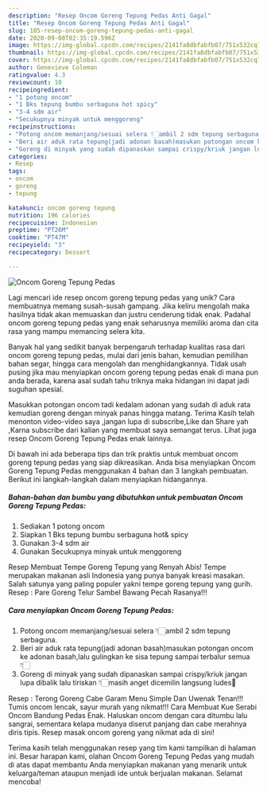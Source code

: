 ```yaml
---
description: "Resep Oncom Goreng Tepung Pedas Anti Gagal"
title: "Resep Oncom Goreng Tepung Pedas Anti Gagal"
slug: 185-resep-oncom-goreng-tepung-pedas-anti-gagal
date: 2020-09-08T02:35:19.596Z
image: https://img-global.cpcdn.com/recipes/2141fa8dbfabfb07/751x532cq70/oncom-goreng-tepung-pedas-foto-resep-utama.jpg
thumbnail: https://img-global.cpcdn.com/recipes/2141fa8dbfabfb07/751x532cq70/oncom-goreng-tepung-pedas-foto-resep-utama.jpg
cover: https://img-global.cpcdn.com/recipes/2141fa8dbfabfb07/751x532cq70/oncom-goreng-tepung-pedas-foto-resep-utama.jpg
author: Genevieve Coleman
ratingvalue: 4.3
reviewcount: 10
recipeingredient:
- "1 potong oncom"
- "1 Bks tepung bumbu serbaguna hot spicy"
- "3-4 sdm air"
- "Secukupnya minyak untuk menggoreng"
recipeinstructions:
- "Potong oncom memanjang/sesuai selera 👇🏻ambil 2 sdm tepung serbaguna."
- "Beri air aduk rata tepung(jadi adonan basah)masukan potongan oncom ke adonan basah,lalu gulingkan ke sisa tepung sampai terbalur semua👇🏻"
- "Goreng di minyak yang sudah dipanaskan sampai crispy/kriuk jangan lupa dibalik lalu tiriskan 👇🏻masih anget dicemilin langsung ludes🤭"
categories:
- Resep
tags:
- oncom
- goreng
- tepung

katakunci: oncom goreng tepung 
nutrition: 196 calories
recipecuisine: Indonesian
preptime: "PT26M"
cooktime: "PT47M"
recipeyield: "3"
recipecategory: Dessert

---
```



![Oncom Goreng Tepung Pedas](https://img-global.cpcdn.com/recipes/2141fa8dbfabfb07/751x532cq70/oncom-goreng-tepung-pedas-foto-resep-utama.jpg)

Lagi mencari ide resep oncom goreng tepung pedas yang unik? Cara membuatnya memang susah-susah gampang. Jika keliru mengolah maka hasilnya tidak akan memuaskan dan justru cenderung tidak enak. Padahal oncom goreng tepung pedas yang enak seharusnya memiliki aroma dan cita rasa yang mampu memancing selera kita.

Banyak hal yang sedikit banyak berpengaruh terhadap kualitas rasa dari oncom goreng tepung pedas, mulai dari jenis bahan, kemudian pemilihan bahan segar, hingga cara mengolah dan menghidangkannya. Tidak usah pusing jika mau menyiapkan oncom goreng tepung pedas enak di mana pun anda berada, karena asal sudah tahu triknya maka hidangan ini dapat jadi suguhan spesial.

Masukkan potongan oncom tadi kedalam adonan yang sudah di aduk rata kemudian goreng dengan minyak panas hingga matang. Terima Kasih telah menonton video-video saya ,jangan lupa di subscribe,Like dan Share yah ,Karna subscribe dari kalian yang membuat saya semangat terus. Lihat juga resep Oncom Goreng Tepung Pedas enak lainnya.


Di bawah ini ada beberapa tips dan trik praktis untuk membuat oncom goreng tepung pedas yang siap dikreasikan. Anda bisa menyiapkan Oncom Goreng Tepung Pedas menggunakan 4 bahan dan 3 langkah pembuatan. Berikut ini langkah-langkah dalam menyiapkan hidangannya.

<!--inarticleads1-->

##### Bahan-bahan dan bumbu yang dibutuhkan untuk pembuatan Oncom Goreng Tepung Pedas:

1. Sediakan 1 potong oncom
1. Siapkan 1 Bks tepung bumbu serbaguna hot&amp; spicy
1. Gunakan 3-4 sdm air
1. Gunakan Secukupnya minyak untuk menggoreng


Resep Membuat Tempe Goreng Tepung yang Renyah Abis! Tempe merupakan makanan asli Indonesia yang punya banyak kreasi masakan. Salah satunya yang paling populer yakni tempe goreng tepung yang gurih. Resep : Pare Goreng Telur Sambel Bawang Pecah Rasanya!!! 

<!--inarticleads2-->

##### Cara menyiapkan Oncom Goreng Tepung Pedas:

1. Potong oncom memanjang/sesuai selera 👇🏻ambil 2 sdm tepung serbaguna.
1. Beri air aduk rata tepung(jadi adonan basah)masukan potongan oncom ke adonan basah,lalu gulingkan ke sisa tepung sampai terbalur semua👇🏻
1. Goreng di minyak yang sudah dipanaskan sampai crispy/kriuk jangan lupa dibalik lalu tiriskan 👇🏻masih anget dicemilin langsung ludes🤭


Resep : Terong Goreng Cabe Garam Menu Simple Dan Uwenak Tenan!!! Tumis oncom lencak, sayur murah yang nikmat!!! Cara Membuat Kue Serabi Oncom Bandung Pedas Enak. Haluskan oncom dengan cara ditumbu lalu sangrai, sementara kelapa mudanya diserut panjang dan cabe merahnya diris tipis. Resep masak oncom goreng yang nikmat ada di sini! 

Terima kasih telah menggunakan resep yang tim kami tampilkan di halaman ini. Besar harapan kami, olahan Oncom Goreng Tepung Pedas yang mudah di atas dapat membantu Anda menyiapkan makanan yang menarik untuk keluarga/teman ataupun menjadi ide untuk berjualan makanan. Selamat mencoba!
